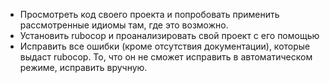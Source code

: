 * Просмотреть код своего проекта и попробовать применить рассмотренные идиомы там, где это возможно.
* Установить rubocop и проанализировать свой проект с его помощью
* Исправить все ошибки (кроме отсутствия документации), которые выдаст rubocop. То, что он не сможет исправить в автоматическом режиме, исправить вручную.
